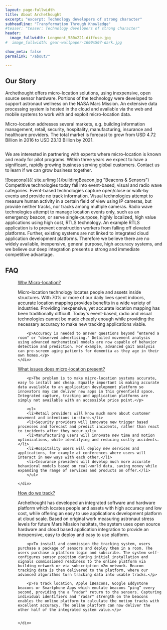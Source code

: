```yaml
---
layout: page-fullwidth
title: About Archethought
excerpt: "excerpt: Technology developers of strong character"
subheadline: "Transformation Through Knowledge"
#teaser: "teaser: Technology developers of strong character"
header:
  image_fullwidth: Longmont_580x221-diffuse.jpg
#  image_fullwidth: gear-wallpaper-1600x507-dark.jpg

show_meta: false
permalink: "/about/"

---
```

<div class="panel" >
	<h2> Our Story </h2>
	<p>
	Archethought offers micro-location solutions, using inexpensive, open source sensor hardware. Portions of the technology were developed to support astronaut wellness on the NASA Mars Mission. 
    An extensive data processing system is hosted in the cloud and available via the web and mobile systems to work with and exploit micro-location data.
	</p>
	<p>
	Micro-location addresses several markets, e.g. building information management, retail, security, hospitality, manufacturing, insurance and healthcare providers. 
    The total market is forecast to grow from USD 4.72 Billion in 2016 to USD 23.13 Billion by 2021.  
	</p>
</div>

<div class="row">

  <div class="large-8 columns ">

We are interested in partnering with experts where micro-location is known and ready for pilot programs. Within three years we expect to have a significant, rapidly growing business serving global customers. Contact us to learn if we can grow business together.
	
  </div>
  <div class="large-4 columns" markdown="1">
![beacons]({{ site.urlimg }}/buildingBeacon.jpg "Beacons & Sensors")	
  </div>

</div>

<div class="row">
  <div class="large-12 columns panel" >
	Competitive technologies today fall into event-based, visual and radio wave categories. Event-based technologies capture open/close or walk-by events and provide no track information. Visual technologies attempt to measure human activity in a certain field of view using IP cameras, but provide neither tracks, nor tracks among multiple cameras. Radio wave technologies attempt to manage location events only, such as an emergency beacon, or serve single-purpose, highly localized, high value applications using high cost, RTLS technology. An example RTLS application is to prevent construction workers from falling off elevated platforms. Further, existing systems are not linked to integrated cloud application development platforms. Therefore we believe there are no widely available, inexpensive, general purpose, high accuracy systems, and we believe our deep integration presents a strong and immediate competitive advantage.
  </div> 
</div>


## FAQ
<dl class="accordion" data-accordion>
 <dd class="accordion-navigation">
    <a href="#panel1">Why Micro-location?</a>
    <div id="panel1" class="content">
		<p>Micro-location technology locates people and assets inside structures. With 70% or more of our daily lives spent indoors, accurate location mapping provides benefits in a wide variety of industries. Providing inexpensive, yet accurate location mapping has been traditionally difficult. Today's event-based, radio and visual technologies cannot be made cheaply enough while providing the necessary accuracy to make new tracking applications viable.</p>
  
		<p>Accuracy is needed to answer questions beyond “entered a room" or "observed advertising." Detailed movement analysis using advanced mathematical models are now capable of behavior detection and prediction. For example, advanced gait analysis can pre-screen aging patients for dementia as they age in their own homes.</p>
    </div>
 </dd>
 
 <dd class="accordion-navigation">
    <a href="#panel2">What issues does micro-location present?</a>
    <div id="panel2" class="content">
 
		<p>The problem is to make micro-location systems accurate, easy to install and cheap. Equally important is making accurate data available to an application development platform so innovators may can deliver new apps in this greenfield space. Integrated capture, tracking and application platforms are simply not available with an accessible price point.</p>
  
		<ul>
		<li>Retail providers will know much more about customer movement and intentions in-store.</li>
		<li>Security providers will innovate new trigger based processes and forecast and predict incidents, rather than react to incidents after they occur.</li>
		<li>Manufacturing users will innovate new time and motion optimizations, while identifying and reducing costly accidents.</li>
		<li>Hospitality users will deploy new services and applications, for example at conferences where users will interact in new ways with each other.</li>
		<li>Insurance providers will develop much more accurate behavioral models based on real-world data, saving money while expanding the range of services and products on offer.</li>
		</ul>
      
    </div>
 </dd>
 
 <dd class="accordion-navigation">
    <a href="#panel3">How do we track?</a>
    <div id="panel3" class="content">
		<p>Archethought has developed an integrated software and hardware platform which locates people and assets with high accuracy and low cost, while offering an easy to use applications development platform at cloud scale. Based on original work measuring astronaut stress levels for future Mars Mission habitats, the system uses open source hardware and cloud based application integration to provide an inexpensive, easy to deploy and easy to use platform.</p>
  
		<p>To install and commission the tracking system, users purchase a package of sensors and deploy them in a room. The users purchase a platform login and subscribe. The system self-configures sensor position during initial installation and signals commissioned readiness to the online platform via building network or via subscription m2m network. Beacon tracking data is then delivered to the platform, where our advanced algorithms turn tracking data into usable tracks.</p>
  
		<p>To track location, Apple iBeacons, Google Eddystone beacons or Smartphone Apps which emulate beacons “ping” every second, providing the a “radar" return to the sensors. Capturing individual identifiers and “radar" strength on the beacons enables the online platform to calculate the motion tracks with excellent accuracy. The online platform can now deliver the other half of the integrated system value.</p>
  
		   
    </div>
 </dd>
</dl>
